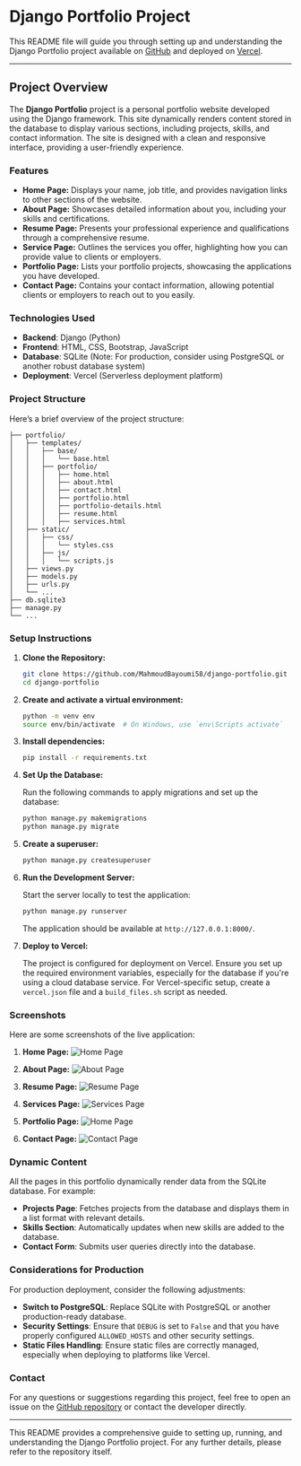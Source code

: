 
# Django Portfolio Project

This README file will guide you through setting up and understanding the Django Portfolio project available on [GitHub](https://github.com/MahmoudBayoumi58/django-portfolio) and deployed on [Vercel](https://django-portfolio-6e60o6x7k-mahmoud-bayoumis-projects.vercel.app/).

---

## Project Overview

The **Django Portfolio** project is a personal portfolio website developed using the Django framework. This site dynamically renders content stored in the database to display various sections, including projects, skills, and contact information. The site is designed with a clean and responsive interface, providing a user-friendly experience.

### Features

- **Home Page:** Displays your name, job title, and provides navigation links to other sections of the website.
- **About Page:** Showcases detailed information about you, including your skills and certifications.
- **Resume Page:** Presents your professional experience and qualifications through a comprehensive resume.
- **Service Page:** Outlines the services you offer, highlighting how you can provide value to clients or employers.
- **Portfolio Page:** Lists your portfolio projects, showcasing the applications you have developed.
- **Contact Page:** Contains your contact information, allowing potential clients or employers to reach out to you easily.

### Technologies Used

- **Backend**: Django (Python)
- **Frontend**: HTML, CSS, Bootstrap, JavaScript
- **Database**: SQLite (Note: For production, consider using PostgreSQL or another robust database system)
- **Deployment**: Vercel (Serverless deployment platform)

### Project Structure

Here’s a brief overview of the project structure:

```plaintext
├── portfolio/
│   ├── templates/
│   │   ├── base/
│   │   │   └── base.html
│   │   ├── portfolio/
│   │   │   ├── home.html
│   │   │   ├── about.html
│   │   │   ├── contact.html
│   │   │   ├── portfolio.html
│   │   │   ├── portfolio-details.html
│   │   │   ├── resume.html
│   │   │   ├── services.html
│   ├── static/
│   │   ├── css/
│   │   │   └── styles.css
│   │   ├── js/
│   │   │   └── scripts.js
│   ├── views.py
│   ├── models.py
│   ├── urls.py
│   └── ...
├── db.sqlite3
├── manage.py
└── ...
```

### Setup Instructions

1. **Clone the Repository:**

   ```bash
   git clone https://github.com/MahmoudBayoumi58/django-portfolio.git
   cd django-portfolio
   ```
2. **Create and activate a virtual environment:**
    ```bash
    python -m venv env
    source env/bin/activate  # On Windows, use `env\Scripts activate`
    ```

3. **Install dependencies:**
    ```bash
    pip install -r requirements.txt
    ```


4. **Set Up the Database:**

   Run the following commands to apply migrations and set up the database:

   ```bash
   python manage.py makemigrations
   python manage.py migrate
   ```
5. **Create a superuser:**
    ```bash
    python manage.py createsuperuser
    ```

6. **Run the Development Server:**

   Start the server locally to test the application:

   ```bash
   python manage.py runserver
   ```

   The application should be available at `http://127.0.0.1:8000/`.


7. **Deploy to Vercel:**

   The project is configured for deployment on Vercel. Ensure you set up the required environment variables, especially for the database if you're using a cloud database service. For Vercel-specific setup, create a `vercel.json` file and a `build_files.sh` script as needed.

### Screenshots

Here are some screenshots of the live application:

1. **Home Page:**
   ![Home Page](https://raw.githubusercontent.com/MahmoudBayoumi58/django-portfolio/main/staticfiles/portfolio/img/portfolio-images/home.png)

2. **About Page:**
   ![About Page](https://raw.githubusercontent.com/MahmoudBayoumi58/django-portfolio/main/staticfiles/portfolio/img/portfolio-images/about.png)

3. **Resume Page:**
   ![Resume Page](https://raw.githubusercontent.com/MahmoudBayoumi58/django-portfolio/main/staticfiles/portfolio/img/portfolio-images/resume.png)

4. **Services Page:**
   ![Services Page](https://raw.githubusercontent.com/MahmoudBayoumi58/django-portfolio/main/staticfiles/portfolio/img/portfolio-images/services.png)

5. **Portfolio Page:**
   ![Home Page](https://raw.githubusercontent.com/MahmoudBayoumi58/django-portfolio/main/staticfiles/portfolio/img/portfolio-images/portfolio.png)

6. **Contact Page:**
   ![Contact Page](https://raw.githubusercontent.com/MahmoudBayoumi58/django-portfolio/main/staticfiles/portfolio/img/portfolio-images/contact.png)


### Dynamic Content

All the pages in this portfolio dynamically render data from the SQLite database. For example:

- **Projects Page**: Fetches projects from the database and displays them in a list format with relevant details.
- **Skills Section**: Automatically updates when new skills are added to the database.
- **Contact Form**: Submits user queries directly into the database.

### Considerations for Production

For production deployment, consider the following adjustments:

- **Switch to PostgreSQL**: Replace SQLite with PostgreSQL or another production-ready database.
- **Security Settings**: Ensure that `DEBUG` is set to `False` and that you have properly configured `ALLOWED_HOSTS` and other security settings.
- **Static Files Handling**: Ensure static files are correctly managed, especially when deploying to platforms like Vercel.

### Contact

For any questions or suggestions regarding this project, feel free to open an issue on the [GitHub repository](https://github.com/MahmoudBayoumi58/django-portfolio) or contact the developer directly.

--- 

This README provides a comprehensive guide to setting up, running, and understanding the Django Portfolio project. For any further details, please refer to the repository itself.
